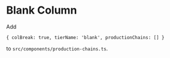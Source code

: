 # Blank Column

Add

```
{ colBreak: true, tierName: 'blank', productionChains: [] }
```

to `src/components/production-chains.ts`.
